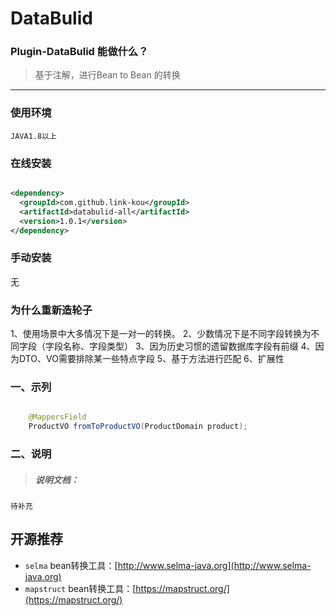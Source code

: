 # DataBulid

### Plugin-DataBulid 能做什么？

> 基于注解，进行Bean to Bean 的转换
>

---

### 使用环境

    JAVA1.8以上

### 在线安装

 ```xml

 <dependency>
   <groupId>com.github.link-kou</groupId>
   <artifactId>databulid-all</artifactId>
   <version>1.0.1</version>
 </dependency>

 ```

### 手动安装

   无
   
### 为什么重新造轮子

 1、使用场景中大多情况下是一对一的转换。
 2、少数情况下是不同字段转换为不同字段（字段名称、字段类型）
 3、因为历史习惯的遗留数据库字段有前缀
 4、因为DTO、VO需要排除某一些特点字段
 5、基于方法进行匹配
 6、扩展性

### 一、示列

```java

    @MappersField
    ProductVO fromToProductVO(ProductDomain product);

```

### 二、说明

> ##### 说明文档：

    待补充

## 开源推荐

- `selma` bean转换工具：[http://www.selma-java.org](http://www.selma-java.org)
- `mapstruct` bean转换工具：[https://mapstruct.org/](https://mapstruct.org/)

